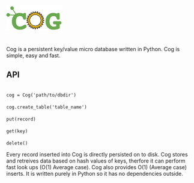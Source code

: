 ![ScreenShot](/cog-logo.png)

#
Cog is a persistent key/value micro database written in Python. Cog is simple, easy and fast. 

## API
```

cog = Cog('path/to/dbdir')

cog.create_table('table_name')

put(record)

get(key)

delete()

```


Every record inserted into Cog is directly persisted on to disk. Cog stores and retreives data based on hash values of keys, therfore it can perform fast look ups (O(1) Average case). Cog also provides O(1) (Average case) inserts. It is written purely in Python so it has no dependencies outside. 
